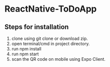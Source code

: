 # ReactNative-ToDoApp

## Steps for installation
1. clone using git clone or download zip.
2. open terminal/cmd in project directory.
3. run npm install
4. run npm start
5. scan the QR code on mobile using Expo Client.
